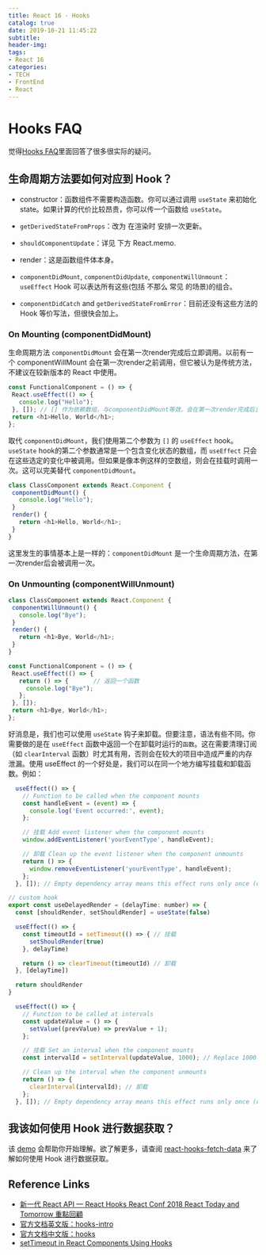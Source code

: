 ```yaml
---
title: React 16 - Hooks
catalog: true
date: 2019-10-21 11:45:22
subtitle:
header-img:
tags:
- React 16
categories:
- TECH
- FrontEnd
- React
---
```


# Hooks FAQ

觉得[Hooks FAQ](https://zh-hans.reactjs.org/docs/hooks-faq.html)里面回答了很多很实际的疑问。

## 生命周期方法要如何对应到 Hook？

* constructor：函数组件不需要构造函数。你可以通过调用 `useState` 来初始化 state。如果计算的代价比较昂贵，你可以传一个函数给 `useState`。

* `getDerivedStateFromProps`：改为 在渲染时 安排一次更新。

* `shouldComponentUpdate`：详见 下方 React.memo.

* render：这是函数组件体本身。

* `componentDidMount`, `componentDidUpdate`, `componentWillUnmount`：`useEffect` Hook 可以表达所有这些(包括 不那么 常见 的场景)的组合。

* `componentDidCatch` and `getDerivedStateFromError`：目前还没有这些方法的 Hook 等价写法，但很快会加上。

### On Mounting (componentDidMount)

生命周期方法 `componentDidMount` 会在第一次render完成后立即调用。以前有一个 componentWillMount 会在第一次render之前调用，但它被认为是传统方法，不建议在较新版本的 React 中使用。

```JavaScript
const FunctionalComponent = () => {
 React.useEffect(() => {
   console.log("Hello");
 }, []); // [] 作为依赖数组，与componentDidMount等效，会在第一次render完成后立即调用
 return <h1>Hello, World</h1>;
};
```

取代 `componentDidMount`，我们使用第二个参数为 `[]` 的 `useEffect` hook。 `useState` hook的第二个参数通常是一个包含变化状态的数组，而 `useEffect` 只会在这些选定的变化中被调用。但如果是像本例这样的空数组，则会在挂载时调用一次。这可以完美替代 `componentDidMount`。

```JavaScript
class ClassComponent extends React.Component {
 componentDidMount() {
   console.log("Hello");
 }
 render() {
   return <h1>Hello, World</h1>;
 }
}
```

这里发生的事情基本上是一样的：`componentDidMount` 是一个生命周期方法，在第一次render后会被调用一次。

### On Unmounting (componentWillUnmount)

```JavaScript
class ClassComponent extends React.Component {
 componentWillUnmount() {
   console.log("Bye");
 }
 render() {
   return <h1>Bye, World</h1>;
 }
}
```

```JavaScript
const FunctionalComponent = () => {
 React.useEffect(() => {
   return () => {       // 返回一个函数
     console.log("Bye");
   };
 }, []);
 return <h1>Bye, World</h1>;
};
```

好消息是，我们也可以使用 `useState` 钩子来卸载。但要注意，语法有些不同。你需要做的是在 `useEffect` 函数中返回一个在卸载时运行的`函数`。这在需要清理订阅（如 `clearInterval` 函数）时尤其有用，否则会在较大的项目中造成严重的内存泄漏。使用 useEffect 的一个好处是，我们可以在同一个地方编写挂载和卸载函数。例如：

```JavaScript
  useEffect(() => {
    // Function to be called when the component mounts
    const handleEvent = (event) => {
      console.log('Event occurred:', event);
    };

    // 挂载 Add event listener when the component mounts
    window.addEventListener('yourEventType', handleEvent);

    // 卸载 Clean up the event listener when the component unmounts
    return () => {
      window.removeEventListener('yourEventType', handleEvent);
    };
  }, []); // Empty dependency array means this effect runs only once (on mount)
```

```JavaScript
// custom hook
export const useDelayedRender = (delayTime: number) => {
  const [shouldRender, setShouldRender] = useState(false)

  useEffect(() => {
    const timeoutId = setTimeout(() => { // 挂载 
      setShouldRender(true)
    }, delayTime)

    return () => clearTimeout(timeoutId) // 卸载
  }, [delayTime])

  return shouldRender
}
```

```JavaScript
  useEffect(() => {
    // Function to be called at intervals
    const updateValue = () => {
      setValue((prevValue) => prevValue + 1);
    };

    // 挂载 Set an interval when the component mounts
    const intervalId = setInterval(updateValue, 1000); // Replace 1000 with your desired interval in milliseconds

    // Clean up the interval when the component unmounts
    return () => {
      clearInterval(intervalId); // 卸载
    };
  }, []); // Empty dependency array means this effect runs only once (on mount)
```

## 我该如何使用 Hook 进行数据获取？

该 [demo](https://codesandbox.io/s/jvvkoo8pq3) 会帮助你开始理解。欲了解更多，请查阅 [react-hooks-fetch-data](https://www.robinwieruch.de/react-hooks-fetch-data) 来了解如何使用 Hook 进行数据获取。

## Reference Links

* [新一代 React API — React Hooks React Conf 2018 React Today and Tomorrow 重點回顧](https://react.docschina.org/docs/portals.html)
* [官方文档英文版：hooks-intro](https://reactjs.org/docs/hooks-intro.html)
* [官方文档中文版：hooks](https://zh-hans.reactjs.org/docs/hooks-intro.html)
* [setTimeout in React Components Using Hooks](https://upmostly.com/tutorials/settimeout-in-react-components-using-hooks)
